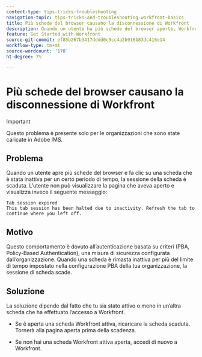 ```yaml
---
content-type: tips-tricks-troubleshooting
navigation-topic: tips-tricks-and-troubleshooting-workfront-basics
title: Più schede del browser causano la disconnessione di Workfront
description: Quando un utente ha più schede del browser aperte, Workfront potrebbe disconnettersi automaticamente.
feature: Get Started with Workfront
source-git-commit: ef85b267b3417dddd0c9cc4a2b916b83dc416e14
workflow-type: tm+mt
source-wordcount: '178'
ht-degree: 7%

---
```


# Più schede del browser causano la disconnessione di Workfront

>[!IMPORTANT]
>
>Questo problema è presente solo per le organizzazioni che sono state caricate in Adobe IMS.

## Problema

Quando un utente apre più schede del browser e fa clic su una scheda che è stata inattiva per un certo periodo di tempo, la sessione della scheda è scaduta. L’utente non può visualizzare la pagina che aveva aperto e visualizza invece il seguente messaggio:

```
Tab session expired
This tab session has been halted due to inactivity. Refresh the tab to continue where you left off.
```

## Motivo

Questo comportamento è dovuto all’autenticazione basata su criteri (PBA, Policy-Based Authentication), una misura di sicurezza configurata dall’organizzazione. Quando una scheda è rimasta inattiva per più del limite di tempo impostato nella configurazione PBA della tua organizzazione, la sessione di scheda scade.

## Soluzione

La soluzione dipende dal fatto che tu sia stato attivo o meno in un’altra scheda che ha effettuato l’accesso a Workfront.

* Se è aperta una scheda Workfront attiva, ricaricare la scheda scaduta. Tornerà alla pagina aperta prima della scadenza.

* Se non hai una scheda Workfront attiva aperta, accedi di nuovo a Workfront.